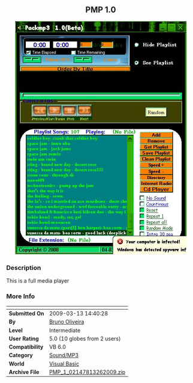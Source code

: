 ﻿<div align="center">

## PMP 1\.0

<img src="PIC200934116172973.JPG">
</div>

### Description

This is a full media player
 
### More Info
 


<span>             |<span>
---                |---
**Submitted On**   |2009-03-13 14:40:28
**By**             |[Bruno Oliveira](https://github.com/Planet-Source-Code/PSCIndex/blob/master/ByAuthor/bruno-oliveira.md)
**Level**          |Intermediate
**User Rating**    |5.0 (10 globes from 2 users)
**Compatibility**  |VB 6\.0
**Category**       |[Sound/MP3](https://github.com/Planet-Source-Code/PSCIndex/blob/master/ByCategory/sound-mp3__1-45.md)
**World**          |[Visual Basic](https://github.com/Planet-Source-Code/PSCIndex/blob/master/ByWorld/visual-basic.md)
**Archive File**   |[PMP\_1\_02147813262009\.zip](https://github.com/Planet-Source-Code/bruno-oliveira-pmp-1-0__1-71835/archive/master.zip)








